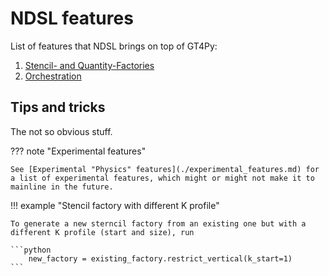 # NDSL features

List of features that NDSL brings on top of GT4Py:

1. [Stencil- and Quantity-Factories](https://github.com/NOAA-GFDL/NDSL/blob/develop/examples/NDSL/02_NDSL_basics.ipynb)
2. [Orchestration](https://github.com/NOAA-GFDL/NDSL/blob/develop/examples/NDSL/03_orchestration_basics.ipynb)

## Tips and tricks

The not so obvious stuff.

??? note "Experimental features"

    See [Experimental "Physics" features](./experimental_features.md) for a list of experimental features, which might or might not make it to mainline in the future.

!!! example "Stencil factory with different K profile"

    To generate a new sterncil factory from an existing one but with a different K profile (start and size), run

    ```python
        new_factory = existing_factory.restrict_vertical(k_start=1)
    ```
